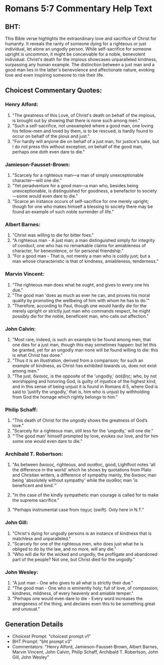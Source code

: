 # Romans 5:7 Commentary Help Text

## BHT:
This Bible verse highlights the extraordinary love and sacrifice of Christ for humanity. It reveals the rarity of someone dying for a righteous or just individual, let alone an ungodly person. While self-sacrifice for someone upright is uncommon, it might be conceivable for a noble, benevolent individual. Christ's death for the impious showcases unparalleled kindness, surpassing any human example. The distinction between a just man and a good man lies in the latter's benevolence and affectionate nature, evoking love and even inspiring someone to risk their life.

## Choicest Commentary Quotes:
### Henry Alford:
1. "The greatness of this Love, of Christ's death on behalf of the impious, is brought out by showing that there is none such among men."
2. "Such a self-sacrifice, not unexampled where a good man, one loving his fellow-men and loved by them, is to be rescued, is hardly found to occur on behalf of the pious and just."
3. "For hardly will anyone die on behalf of a just man, for justice's sake, but I do not press this without exception, on behalf of the good man, perhaps one doth even dare to die."

### Jamieson-Fausset-Brown:
1. "Scarcely for a righteous man—a man of simply unexceptionable character—will one die."
2. "Yet peradventure for a good man—a man who, besides being unexceptionable, is distinguished for goodness, a benefactor to society—some would even dare to die."
3. "Scarce an instance occurs of self-sacrifice for one merely upright; though for one who makes himself a blessing to society there may be found an example of such noble surrender of life."

### Albert Barnes:
1. "Christ was willing to die for bitter foes."
2. "A righteous man - A just man; a man distinguished simply for integrity of conduct; one who has no remarkable claims for amiableness of character, for benevolence, or for personal friendship."
3. "For a good man - That is, not merely a man who is coldly just; but a man whose characteristic is that of kindness, amiableness, tenderness."

### Marvin Vincent:
1. "The righteous man does what he ought, and gives to every one his due."
2. "The good man 'does as much as ever he can, and proves his moral quality by promoting the wellbeing of him with whom he has to do.'"
3. "Therefore, according to Paul, though one would hardly die for the merely upright or strictly just man who commands respect, he might possibly die for the noble, beneficent man, who calls out affection."

### John Calvin:
1. "Most rare, indeed, is such an example to be found among men, that one dies for a just man, though this may sometimes happen: but let this be granted, yet for an ungodly man none will be found willing to die: this is what Christ has done."
2. "Thus it is an illustration, derived from a comparison; for such an example of kindness, as Christ has exhibited towards us, does not exist among men."
3. "The just, δίκαιος, is the opposite of the 'ungodly,' ἀσέβης; who, by not worshipping and honoring God, is guilty of injustice of the highest kind, and in this sense of being unjust it is found in Romans 4:5, where God is said to 'justify the ungodly,' that is, him who is unjust by withholding from God the homage which rightly belongs to him."

### Philip Schaff:
1. "This death of Christ for the ungodly shows the greatness of God’s love."
2. "Scarcely for a righteous man, still less for the 'ungodly,' will one die."
3. "'The good man' himself prompted by love, evokes our love, and for him some one would even dare to die."

### Archibald T. Robertson:
1. "As between δικαιος, righteous, and αγαθος, good, Lightfoot notes 'all the difference in the world' which he shows by quotations from Plato and Christian writers, a difference of sympathy mainly, the δικαιος man being 'absolutely without sympathy' while the αγαθος man 'is beneficent and kind.'" 

2. "In the case of the kindly sympathetic man courage is called for to make the supreme sacrifice." 

3. "Perhaps instrumental case from ταχυς (swift). Only here in N.T."

### John Gill:
1. "Christ's dying for ungodly persons is an instance of kindness that is matchless and unparalleled."
2. "Scarcely for one of the righteous men, who does just what he is obliged to do by the law, and no more, will any die."
3. "Who will die for the wicked and ungodly, the profligate and abandoned part of the people? Not one, but Christ died for the ungodly."

### John Wesley:
1. "A just man - One who gives to all what is strictly their due."
2. "The good man - One who is eminently holy; full of love, of compassion, kindness, mildness, of every heavenly and amiable temper."
3. "Perhaps one would even dare to die - Every word increases the strangeness of the thing, and declares even this to be something great and unusual."


## Generation Details
- Choicest Prompt: "choicest prompt v1"
- BHT Prompt: "bht prompt v3"
- Commentators: "Henry Alford, Jamieson-Fausset-Brown, Albert Barnes, Marvin Vincent, John Calvin, Philip Schaff, Archibald T. Robertson, John Gill, John Wesley"
